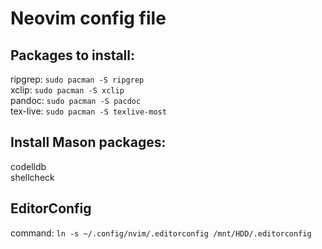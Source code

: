 # Neovim config file

## Packages to install:
ripgrep: `sudo pacman -S ripgrep` \
xclip: `sudo pacman -S xclip` \
pandoc: `sudo pacman -S pacdoc` \
tex-live: `sudo pacman -S texlive-most`

## Install Mason packages:
codelldb \
shellcheck

## EditorConfig
command: `ln -s ~/.config/nvim/.editorconfig /mnt/HDD/.editorconfig`
